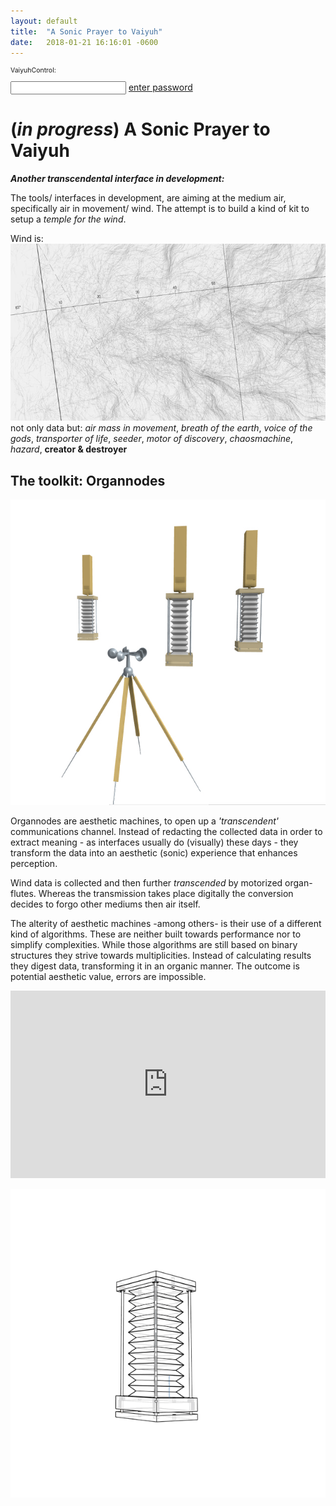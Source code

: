 ```yaml
---
layout: default
title:  "A Sonic Prayer to Vaiyuh"
date:   2018-01-21 16:16:01 -0600
---
```

<html>
<p style="font-size: 0.75em">
VaiyuhControl:</p><input id='password' type='text'  />
<a href="/va1iy56u481h791.html" onclick="javascript:return validatePass()">enter password</a>
<script>
function validatePass(){
    if(document.getElementById('password').value == 'windwind'){
        return true;
    }else{
        alert('wrong password!!');
        return false;
    }
}
</script>
</html>


# (*in progress*) A Sonic Prayer to Vaiyuh

***Another transcendental interface in development:***

The tools/ interfaces in development, are aiming at the medium air,
specifically air in movement/ wind. The attempt is to build a kind of kit to setup a *temple for the wind*.


Wind is:
![winddata](/pictures/winddata.jpg)
not only data but:
*air mass in movement*, *breath of the earth*, *voice of the gods*, *transporter of life*, *seeder*, *motor of discovery*, *chaosmachine*, *hazard*,   **creator & destroyer**


## The toolkit: Organnodes

![toolkit](/pictures/Toolkit.jpg)

Organnodes are aesthetic machines, to open up a *'transcendent'* communications channel.
Instead of redacting the collected data in order to extract meaning - as interfaces usually do (visually) these days - they transform the data into an aesthetic (sonic) experience that enhances perception.

Wind data is collected and then further *transcended* by motorized organ-flutes. Whereas the transmission takes place digitally the conversion decides to forgo other mediums then air itself.

The alterity of aesthetic machines -among others- is their use of a different kind of algorithms. These are neither built towards performance nor to simplify complexities. While those algorithms are still based on binary structures they strive towards multiplicities. Instead of calculating results they digest data, transforming it in an organic manner. The outcome is potential aesthetic value, errors are impossible.  

<iframe width="100%" height="300" scrolling="no" frameborder="no" allow="autoplay" src="https://w.soundcloud.com/player/?url=https%3A//api.soundcloud.com/tracks/410072406&color=%231c0c14&auto_play=false&hide_related=false&show_comments=true&show_user=true&show_reposts=false&show_teaser=true&visual=true"></iframe>

![bellows2](/pictures/bellows2.gif)
